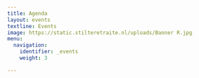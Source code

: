 ```yaml
---
title: Agenda
layout: events
textline: Events
image: https://static.stilteretraite.nl/uploads/Banner R.jpg
menu:
  navigation:
    identifier: _events
    weight: 3

---
```


